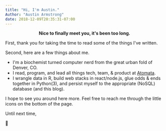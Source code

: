 ```yaml
---
title: "Hi, I'm Austin."
Author: "Austin Armstrong"
date: 2018-12-09T20:35:31-07:00
---
```


<p style="text-align: center; font-weight: bold;"> Nice to finally meet you, it's been too long.</p>

First, thank you for taking the time to read some of the things I've written.

Second, here are a few things about me.

- I'm a biochemist turned computer nerd from the great urban fold of Denver, CO. </br>
- I read, program, and lead all things tech, team, & product at [Atomata](https://www.growatomata.com). </br>
- I wrangle data in R, build web stacks in react/node.js, glue odds & ends together in Python(3), and persist myself to the appropriate (NoSQL) database (and this blog). </br>

I hope to see you around here more.
Feel free to reach me through the little icons on the bottom of the page.

Until next time,

🖖